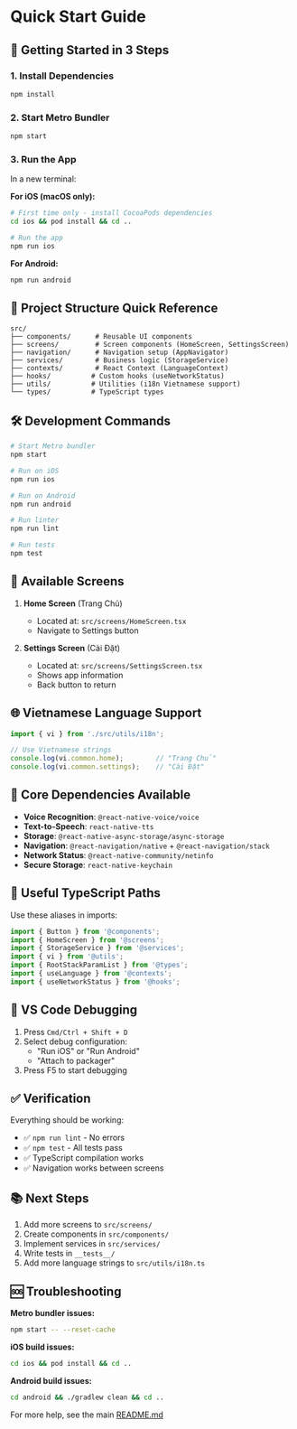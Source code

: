 # Quick Start Guide

## 🚀 Getting Started in 3 Steps

### 1. Install Dependencies
```bash
npm install
```

### 2. Start Metro Bundler
```bash
npm start
```

### 3. Run the App
In a new terminal:

**For iOS (macOS only):**
```bash
# First time only - install CocoaPods dependencies
cd ios && pod install && cd ..

# Run the app
npm run ios
```

**For Android:**
```bash
npm run android
```

## 📂 Project Structure Quick Reference

```
src/
├── components/      # Reusable UI components
├── screens/         # Screen components (HomeScreen, SettingsScreen)
├── navigation/      # Navigation setup (AppNavigator)
├── services/        # Business logic (StorageService)
├── contexts/        # React Context (LanguageContext)
├── hooks/          # Custom hooks (useNetworkStatus)
├── utils/          # Utilities (i18n Vietnamese support)
└── types/          # TypeScript types
```

## 🛠️ Development Commands

```bash
# Start Metro bundler
npm start

# Run on iOS
npm run ios

# Run on Android
npm run android

# Run linter
npm run lint

# Run tests
npm test
```

## 📱 Available Screens

1. **Home Screen** (Trang Chủ)
   - Located at: `src/screens/HomeScreen.tsx`
   - Navigate to Settings button

2. **Settings Screen** (Cài Đặt)
   - Located at: `src/screens/SettingsScreen.tsx`
   - Shows app information
   - Back button to return

## 🌐 Vietnamese Language Support

```typescript
import { vi } from './src/utils/i18n';

// Use Vietnamese strings
console.log(vi.common.home);        // "Trang Chủ"
console.log(vi.common.settings);    // "Cài Đặt"
```

## 🧩 Core Dependencies Available

- **Voice Recognition**: `@react-native-voice/voice`
- **Text-to-Speech**: `react-native-tts`
- **Storage**: `@react-native-async-storage/async-storage`
- **Navigation**: `@react-navigation/native` + `@react-navigation/stack`
- **Network Status**: `@react-native-community/netinfo`
- **Secure Storage**: `react-native-keychain`

## 🔧 Useful TypeScript Paths

Use these aliases in imports:
```typescript
import { Button } from '@components';
import { HomeScreen } from '@screens';
import { StorageService } from '@services';
import { vi } from '@utils';
import { RootStackParamList } from '@types';
import { useLanguage } from '@contexts';
import { useNetworkStatus } from '@hooks';
```

## 🐛 VS Code Debugging

1. Press `Cmd/Ctrl + Shift + D`
2. Select debug configuration:
   - "Run iOS" or "Run Android"
   - "Attach to packager"
3. Press F5 to start debugging

## ✅ Verification

Everything should be working:
- ✅ `npm run lint` - No errors
- ✅ `npm test` - All tests pass
- ✅ TypeScript compilation works
- ✅ Navigation works between screens

## 📚 Next Steps

1. Add more screens to `src/screens/`
2. Create components in `src/components/`
3. Implement services in `src/services/`
4. Write tests in `__tests__/`
5. Add more language strings to `src/utils/i18n.ts`

## 🆘 Troubleshooting

**Metro bundler issues:**
```bash
npm start -- --reset-cache
```

**iOS build issues:**
```bash
cd ios && pod install && cd ..
```

**Android build issues:**
```bash
cd android && ./gradlew clean && cd ..
```

For more help, see the main [README.md](README.md)
